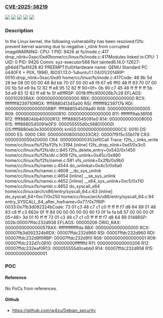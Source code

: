 ### [CVE-2025-38219](https://cve.mitre.org/cgi-bin/cvename.cgi?name=CVE-2025-38219)
![](https://img.shields.io/static/v1?label=Product&message=Linux&color=blue)
![](https://img.shields.io/static/v1?label=Version&message=&color=brightgreen)
![](https://img.shields.io/static/v1?label=Version&message=3.8%20&color=brightgreen)
![](https://img.shields.io/static/v1?label=Version&message=98e4da8ca301e062d79ae168c67e56f3c3de3ce4%20&color=brightgreen)
![](https://img.shields.io/static/v1?label=Vulnerability&message=n%2Fa&color=blue)

### Description

In the Linux kernel, the following vulnerability has been resolved:f2fs: prevent kernel warning due to negative i_nlink from corrupted imageWARNING: CPU: 1 PID: 9426 at fs/inode.c:417 drop_nlink+0xac/0xd0home/cc/linux/fs/inode.c:417Modules linked in:CPU: 1 UID: 0 PID: 9426 Comm: syz-executor568 Not tainted6.14.0-12627-g94d471a4f428 #2 PREEMPT(full)Hardware name: QEMU Standard PC (i440FX + PIIX, 1996), BIOS1.13.0-1ubuntu1.1 04/01/2014RIP: 0010:drop_nlink+0xac/0xd0 home/cc/linux/fs/inode.c:417Code: 48 8b 5d 28 be 08 00 00 00 48 8d bb 70 07 00 00 e8 f9 67 e6 fff0 48 ff 83 70 07 00 00 5b 5d e9 9a 12 82 ff e8 95 12 82 ff 90&lt;0f&gt; 0b 90 c7 45 48 ff ff ff ff 5b 5d e9 83 12 82 ff e8 fe 5f e6ffRSP: 0018:ffffc900026b7c28 EFLAGS: 00010293RAX: 0000000000000000 RBX: 0000000000000000 RCX: ffffffff8239710fRDX: ffff888041345a00 RSI: ffffffff8239717b RDI: 0000000000000005RBP: ffff888054509ad0 R08: 0000000000000005 R09: 0000000000000000R10: 0000000000000000 R11: ffffffff9ab36f08 R12: ffff88804bb40000R13: ffff8880545091e0 R14: 0000000000008000 R15: ffff8880545091e0FS:  000055555d0c5880(0000) GS:ffff8880eb3e3000(0000) knlGS:0000000000000000CS:  0010 DS: 0000 ES: 0000 CR0: 0000000080050033CR2: 00007f915c55b178 CR3: 0000000050d20000 CR4: 0000000000352ef0Call Trace: <task> f2fs_i_links_write home/cc/linux/fs/f2fs/f2fs.h:3194 [inline] f2fs_drop_nlink+0xd1/0x3c0 home/cc/linux/fs/f2fs/dir.c:845 f2fs_delete_entry+0x542/0x1450 home/cc/linux/fs/f2fs/dir.c:909 f2fs_unlink+0x45c/0x890 home/cc/linux/fs/f2fs/namei.c:581 vfs_unlink+0x2fb/0x9b0 home/cc/linux/fs/namei.c:4544 do_unlinkat+0x4c5/0x6a0 home/cc/linux/fs/namei.c:4608 __do_sys_unlink home/cc/linux/fs/namei.c:4654 [inline] __se_sys_unlink home/cc/linux/fs/namei.c:4652 [inline] __x64_sys_unlink+0xc5/0x110 home/cc/linux/fs/namei.c:4652 do_syscall_x64 home/cc/linux/arch/x86/entry/syscall_64.c:63 [inline] do_syscall_64+0xc7/0x250 home/cc/linux/arch/x86/entry/syscall_64.c:94 entry_SYSCALL_64_after_hwframe+0x77/0x7fRIP: 0033:0x7fb3d092324bCode: 73 01 c3 48 c7 c1 c0 ff ff ff f7 d8 64 89 01 48 83 c8 ff c3 662e 0f 1f 84 00 00 00 00 00 90 f3 0f 1e fa b8 57 00 00 00 0f 05&lt;48&gt; 3d 01 f0 ff ff 73 01 c3 48 c7 c1 c0 ff ff ff f7 d8 64 89 0148RSP: 002b:00007ffdc232d938 EFLAGS: 00000206 ORIG_RAX: 0000000000000057RAX: ffffffffffffffda RBX: 0000000000000000 RCX: 00007fb3d092324bRDX: 00007ffdc232d960 RSI: 00007ffdc232d960 RDI: 00007ffdc232d9f0RBP: 00007ffdc232d9f0 R08: 0000000000000001 R09: 00007ffdc232d7c0R10: 00000000fffffffd R11: 0000000000000206 R12: 00007ffdc232eaf0R13: 000055555d0cebb0 R14: 00007ffdc232d958 R15: 0000000000000001 </task>

### POC

#### Reference
No PoCs from references.

#### Github
- https://github.com/w4zu/Debian_security

